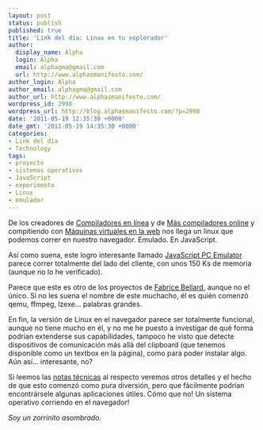 ```yaml
---
layout: post
status: publish
published: true
title: 'Link del día: Linux en tu explorador'
author:
  display_name: Alpha
  login: Alpha
  email: alphagma@gmail.com
  url: http://www.alphasmanifesto.com/
author_login: Alpha
author_email: alphagma@gmail.com
author_url: http://www.alphasmanifesto.com/
wordpress_id: 2998
wordpress_url: http://blog.alphasmanifesto.com/?p=2998
date: '2011-05-19 12:35:30 +0000'
date_gmt: '2011-05-19 14:35:30 +0000'
categories:
- Link del día
- Technology
tags:
- proyecto
- sistemas operativos
- JavaScript
- experimento
- Linux
- emulador
---
```


De los creadores de [Compiladores en línea](https://blog.alphasmanifesto.com/2008/03/28/link-del-dia-compiladores-en-linea/) y de [Más compiladores online](https://blog.alphasmanifesto.com/2009/09/10/link-del-dia-mas-compiladores-online/) y compitiendo con [Máquinas virtuales en la web](https://blog.alphasmanifesto.com/2010/07/21/link-del-dia-maquinas-virtuales-en-la-web/) nos llega un linux que podemos correr en nuestro navegador. Emulado. En JavaScript.

Así como suena, este logro interesante llamado [JavaScript PC Emulator](http://bellard.org/jslinux/) parece correr totalmente del lado del cliente, con unos 150 Ks de memoria (aunque no lo he verificado).

Parece que este es otro de los proyectos de [Fabrice Bellard](http://bellard.org/), aunque no el único. Si no les suena el nombre de este muchacho, él es quién comenzó qemu, ffmpeg, lzexe... palabras grandes.

En fin, la versión de Linux en el navegador parece ser totalmente funcional, aunque no tiene mucho en él, y no me he puesto a investigar de qué forma podrían extenderse sus capabilidades, tampoco he visto que detecte dispositivos de comunicación más allá del clipboard (que tenemos disponible como un textbox en la página), como para poder instalar algo. Aún así... interesante, no?

Si leemos las [notas técnicas](http://bellard.org/jslinux/tech.html) al respecto veremos otros detalles y el hecho de que esto comenzó como pura diversión, pero que fácilmente podrían encontrársele algunas aplicaciones útiles. Cómo que no! Un sistema operativo corriendo en el navegador!

_Soy un zorrinito asombrado._
